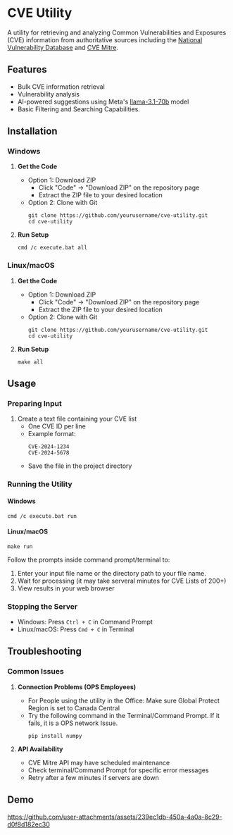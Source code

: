 # CVE Utility

A utility for retrieving and analyzing Common Vulnerabilities and Exposures (CVE) information from authoritative sources including the [National Vulnerability Database](https://nvd.nist.gov/) and [CVE Mitre](https://cve.mitre.org/).

## Features

- Bulk CVE information retrieval
- Vulnerability analysis
- AI-powered suggestions using Meta's [llama-3.1-70b](https://ai.meta.com/blog/meta-llama-3-1/) model
- Basic Filtering and Searching Capabilities.

## Installation

### Windows

1. **Get the Code**
   - Option 1: Download ZIP
     - Click "Code" → "Download ZIP" on the repository page
     - Extract the ZIP file to your desired location
   - Option 2: Clone with Git
     ```shell
     git clone https://github.com/yourusername/cve-utility.git
     cd cve-utility
     ```

2. **Run Setup**
   ```shell
   cmd /c execute.bat all
   ```

### Linux/macOS

1. **Get the Code**
   - Option 1: Download ZIP
     - Click "Code" → "Download ZIP" on the repository page
     - Extract the ZIP file to your desired location
   - Option 2: Clone with Git
     ```shell
     git clone https://github.com/yourusername/cve-utility.git
     cd cve-utility
     ```

2. **Run Setup**
   ```shell
   make all
   ```

## Usage

### Preparing Input

1. Create a text file containing your CVE list
   - One CVE ID per line
   - Example format:
     ```
     CVE-2024-1234
     CVE-2024-5678
     ```
   - Save the file in the project directory

### Running the Utility

#### Windows
```shell
cmd /c execute.bat run
```

#### Linux/macOS
```shell
make run
```

Follow the prompts inside command prompt/terminal to:
1. Enter your input file name or the directory path to your file name.
2. Wait for processing (it may take serveral minutes for CVE Lists of 200+)
3. View results in your web browser

### Stopping the Server
- Windows: Press `Ctrl + C` in Command Prompt
- Linux/macOS: Press `Cmd + C` in Terminal

## Troubleshooting

### Common Issues

1. **Connection Problems (OPS Employees)**
   - For People using the utility in the Office: Make sure Global Protect Region is set to Canada Central
   - Try the following command in the Terminal/Command Prompt. If it fails, it is a OPS network Issue.
     ```shell
     pip install numpy
     ```

2. **API Availability**
   - CVE Mitre API may have scheduled maintenance
   - Check terminal/Command Prompt for specific error messages
   - Retry after a few minutes if servers are down

## Demo
https://github.com/user-attachments/assets/239ec1db-450a-4a0a-8c29-d0f8d182ec30


